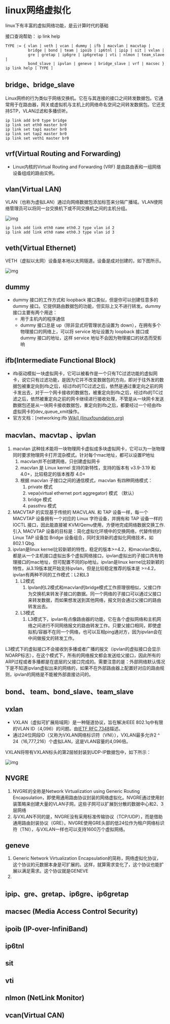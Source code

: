# linux网络虚拟化

linux下有丰富的虚拟网络功能，是云计算时代的基础

接口查询帮助： ip link help

```Shell
TYPE := { vlan | veth | vcan | dummy | ifb | macvlan | macvtap |
          bridge | bond | team | ipoib | ip6tnl | ipip | sit | vxlan |
          gre | gretap | ip6gre | ip6gretap | vti | nlmon | team_slave |
          bond_slave | ipvlan | geneve | bridge_slave | vrf | macsec }
ip link help [ TYPE ]
```

## bridge、bridge_slave 

Linux网桥的行为类似于网络交换机。它在与其连接的接口之间转发数据包。它通常用于在路由器，网关或虚拟机与主机上的网络命名空间之间转发数据包。它还支持STP，VLAN过滤和多播侦听。

```Shell
ip link add br0 type bridge
ip link set eth0 master br0
ip link set tap1 master br0
ip link set tap2 master br0
ip link set veth1 master br0
```

## vrf(Virtual Routing and Forwarding)

- Linux内核的Virtual Routing and Forwarding (VRF) 是由路由表和一组网络设备组成的路由实例。

## vlan(Virtual LAN)

VLAN（也称为虚拟LAN）通过向网络数据包添加标签来分隔广播域。VLAN使网络管理员可以将同一台交换机下或不同交换机之间的主机分组。

![img](./img/vlan.jpeg)

```Shell
ip link add link eth0 name eth0.2 type vlan id 2
ip link add link eth0 name eth0.3 type vlan id 3
```

## veth(Virtual Ethernet)

VETH（虚拟以太网）设备是本地以太网隧道。设备是成对创建的，如下图所示。

![img](./md/img/veth.png)

## dummy

- dummy 接口的工作方式和 loopback 接口类似，但是你可以创建任意多的 dummy 接口。它提供路由数据包的功能，但实际上又不进行转发。dummy 接口主要有两个用途：
  - 用于主机内的程序通信
  - dummy 接口总是 up（除非显式将管理状态设置为 down），在拥有多个物理接口的网络上，可以将 service 地址设置为 loopback 接口或 dummy 接口的地址，这样 service 地址不会因为物理接口的状态而受影响

## ifb(Intermediate Functional Block)

-  ifb驱动模拟一块虚拟网卡，它可以被看作是一个只有TC过滤功能的虚拟网卡，说它只有过滤功能，是因为它并不改变数据包的方向，即对于往外发的数据包被重定向到ifb之后，经过ifb的TC过滤之后，依然是通过重定向之前的网卡发出去，对于一个网卡接收的数据包，被重定向到ifb之后，经过ifb的TC过滤之后，依然被重定向之前的网卡继续进行接收处理，不管是从一块网卡发送数据包还是从一块网卡接收数据包，重定向到ifb之后，都要经过一个经由ifb虚拟网卡的dev_queue_xmit操作。
- 官方文档：[networking:ifb [Wiki\] (linuxfoundation.org)](https://wiki.linuxfoundation.org/networking/ifb)

## macvlan、macvtap 、ipvlan

1. macvlan 这种技术能将一块物理网卡虚拟成多块虚拟网卡，它可以为一张物理同时要求物理网卡打开混杂模式。针对每个mac地址，都可以设置IP地址
   1. macvlan并不创建网络，只创建虚拟网卡
   2. macvlan 是 Linux kernel 支持的新特性，支持的版本有 v3.9-3.19 和 4.0+，比较稳定的版本推荐 4.0+
   3. 根据 macvlan 子接口之间的通信模式，macvlan 有四种网络模式：
      1. private 模式
      2. vepa(virtual ethernet port aggregator) 模式 （默认）
      3. bridge 模式
      4. passthru 模式
2. MACVTAP 的实现基于传统的 MACVLAN. 和 TAP 设备一样，每一个 MACVTAP 设备拥有一个对应的 Linux 字符设备，并拥有和 TAP 设备一样的 IOCTL 接口，因此能直接被 KVM/Qemu使用，方便地完成网络数据交换工作. 引入 MACVTAP 设备的目标是：简化虚拟化环境中的交换网络，代替传统的 Linux TAP 设备加 Bridge 设备组合，同时支持新的虚拟化网络技术，如 802.1 Qbg.
3. ipvlan是linux kernel比较新颖的特性，稳定的版本>=4.2，和macvlan类似，都是从一个主机接口虚拟出多个虚拟网络接口，ipvlan虚拟出的子接口共有物理接口的mac地址，但可配置不同的ip地址。ipvlan是linux kernel比较新颖的特性，从3.19版本就开始支持ipvlan，但是比较稳定推荐的版本是 >=4.2，ipvlan有两种不同的工作模式：L2和L3
   1. L2模式
      1. Ipvlan的L2模式和macvlan的bridge模式工作原理很相似，父接口作为交换机来转发子接口的数据。同一个网络的子接口可以通过父接口来转发数据，而如果想发送到其他网络，报文则会通过父接口的路由转发出去。
   2. L3模式
      1. L3模式下，ipvlan有点像路由器的功能，它在各个虚拟网络和主机网络之间进行不同网络报文的路由转发工作。只要父接口相同，即使虚拟机/容器不在同一个网络，也可以互相ping通对方，因为ipvlan会在中间做报文的转发工作。

L3模式下的虚拟接口不会接收到多播或者广播的报文（ipvlan的虚拟接口会显示NOARP标志），在这个模式下，所有的网络报文都会发送给父接口，因此所有的ARP过程或者多播都是在底层的父接口完成的。需要注意的是：外部网络默认情况下是不知道ipvlan虚拟出来的网络的，如果不在外部路由器上配置好对应的路由规则，ipvlan的网络是不能被外部直接访问的。

## bond、 team、bond_slave、team_slave

## vxlan

- VXLAN（虚拟可扩展局域网）是一种隧道协议，旨在解决IEEE 802.1q中有限的VLAN ID（4,096）的问题。由[IETF RFC 7348](https://tools.ietf.org/html/rfc7348)描述。
- 通过24位网段ID（又称为VXLAN网络标识符（VNI）），VXLAN最多允许2 ^ 24（16,777,216）个虚拟LAN，这是VLAN容量的4,096倍。

VXLAN将带有VXLAN标头的第2层帧封装到UDP-IP数据包中，如下所示：

![img](./md/img/vxlan.png)

## NVGRE

1. NVGRE的全称是Network Virtualization using Generic Routing Encapsulation，即使用通用路由协议封装的网络虚拟化。NVGRE通过使用封装策略来创建大量的VLAN子网，这些子网可以扩展到分散的数据中心和2、3层网络
2. 与VXLAN不同的是，NVGRE没有采用标准传输协议（TCP/UDP），而是借助通用路由封装协议（GRE）。NVGRE使用GRE头部的低24位作为租户网络标识符（TNI），与VXLAN一样也可以支持1600万个虚拟网络。

## geneve

1. Generic Network Virtualization Encapsulation的简称，网络虚拟化协议，这个协议的元数据本身是可扩展的。这样，就算需求变化了，这个协议也能扩展以满足需求。这个协议就是GENEVE
2. 



## ipip、gre、gretap、ip6gre、ip6gretap



## macsec (Media Access Control Security)



## ipoib (IP-over-InfiniBand)



## ip6tnl



## sit



## vti



## nlmon (NetLink Monitor)



## vcan(Virtual CAN)
